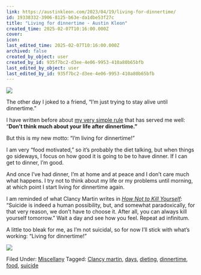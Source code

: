 ```yaml
---
link: https://austinkleon.com/2023/04/19/living-for-dinnertime/
id: 19338332-3906-8125-b63e-da1dbe53f27c
title: "Living for dinnertime - Austin Kleon"
created_time: 2025-02-07T10:16:00.000Z
cover: 
icon: 
last_edited_time: 2025-02-07T10:16:00.000Z
archived: false
created_by_object: user
created_by_id: 935f7bc2-d3ee-4e06-9953-410a80b65bfb
last_edited_by_object: user
last_edited_by_id: 935f7bc2-d3ee-4e06-9953-410a80b65bfb
---
```


![](https://austinkleon.com/wp-content/uploads/2023/04/DnVd95TVAAAgYs-.jpeg)



The other day I joked to a friend, “I’m just trying to stay alive until dinnertime.”

I have written before about [my very simple rule](https://austinkleon.com/2018/08/27/a-very-simple-rule/) that has served me well: “**Don’t think much about your life after dinnertime.”**

But this is my new motto: “I’m living for dinnertime!”

I am very “food motivated,” so it’s probably the diet talking, but when things go sideways, I focus on how good it is going to be to have dinner. If I can get to dinner, I’m good.

And once I’ve had dinner, I’m at home and at peace and I don’t care much what happens. I try not to think about my life or my problems until morning, at which point I start living for dinnertime again.

I am reminded of what Clancy Martin writes in *[How Not to Kill Yourself](https://geni.us/CippGxN)*: “Suicide is indeed a human possibility, but, and somewhat paradoxically, for that very reason, we don’t have to choose it. After all, you can always kill yourself tomorrow.” Wait a day and see how you feel. Repeat ad infinitum.

A little too bleak for me, as I’m not suicidal, so for now I’ll stick with what’s working: “Living for dinnertime!”

![](https://austinkleon.com/wp-content/uploads/2023/04/DaIDQKSVQAAYzXF.jpeg)



Filed Under: [Miscellany](https://austinkleon.com/category/miscellany/) Tagged: [Clancy martin](https://austinkleon.com/tag/clancy-martin/), [days](https://austinkleon.com/tag/days/), [dieting](https://austinkleon.com/tag/dieting/), [dinnertime](https://austinkleon.com/tag/dinnertime/), [food](https://austinkleon.com/tag/food/), [suicide](https://austinkleon.com/tag/suicide/)


